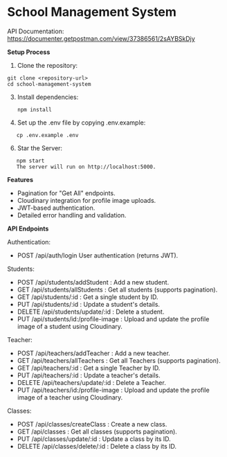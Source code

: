 # School Management System
API Documentation: https://documenter.getpostman.com/view/37386561/2sAYBSkDjy

 __Setup Process__

1. Clone the repository:
```
git clone <repository-url>
cd school-management-system
```

3. Install dependencies:
   ```
   npm install
   ```
4. Set up the .env file by copying .env.example:
```
   cp .env.example .env
```
6. Star the Server:
```
   npm start
   The server will run on http://localhost:5000.
```
__Features__
* Pagination for "Get All" endpoints.
* Cloudinary integration for profile image uploads.
* JWT-based authentication.
* Detailed error handling and validation.

__API Endpoints__

Authentication:
* POST /api/auth/login User authentication (returns JWT).

Students:
* POST /api/students/addStudent : Add a new student. 
* GET /api/students/allStudents : Get all students (supports pagination). 
* GET /api/students/:id : Get a single student by ID. 
* PUT /api/students/:id : Update a student's details. 
* DELETE /api/students/update/:id : Delete a student. 
* PUT /api/students/id:/profile-image : Upload and update the profile image of a student using Cloudinary. 

Teacher:
* POST /api/teachers/addTeacher : Add a new teacher.
* GET /api/teachers/allTeachers : Get all Teachers (supports pagination).
* GET /api/teachers/:id : Get a single Teacher by ID.
* PUT /api/teachers/:id : Update a teacher's details.
* DELETE /api/teachers/update/:id : Delete a Teacher.
* PUT /api/teachers/id:/profile-image : Upload and update the profile image of a teacher using Cloudinary.

Classes:
* POST /api/classes/createClass : Create a new class.
* GET /api/classes : Get all classes (supports pagination).
* PUT /api/classes/update/:id : Update a class by its ID.
* DELETE /api/classes/delete/:id : Delete a class by its ID.


